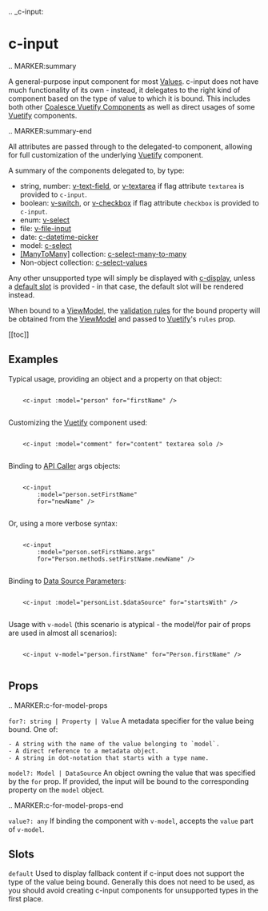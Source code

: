 .. _c-input:

c-input
=======

.. MARKER:summary
    
A general-purpose input component for most [Values](/stacks/vue/layers/metadata.md). c-input does not have much functionality of its own - instead, it delegates to the right kind of component based on the type of value to which it is bound. This includes both other [Coalesce Vuetify Components](VuetifyOverview) as well as direct usages of some [Vuetify](https://vuetifyjs.com/) components.

.. MARKER:summary-end

All attributes are passed through to the delegated-to component, allowing for full customization of the underlying [Vuetify](https://vuetifyjs.com/) component.

A summary of the components delegated to, by type: 

- string, number: [v-text-field](https://vuetifyjs.com/en/components/text-fields/), or [v-textarea](https://vuetifyjs.com/en/components/textarea/) if flag attribute ``textarea`` is provided to ``c-input``.
- boolean: [v-switch](https://vuetifyjs.com/en/components/selection-controls/), or [v-checkbox](https://vuetifyjs.com/en/components/selection-controls/) if flag attribute ``checkbox`` is provided to ``c-input``.
- enum: [v-select](https://vuetifyjs.com/en/components/selects/)
- file: [v-file-input](https://vuetifyjs.com/en/components/file-inputs/)
- date: [c-datetime-picker](/stacks/vue/coalesce-vue-vuetify/components/c-datetime-picker.md)
- model: [c-select](/stacks/vue/coalesce-vue-vuetify/components/c-select.md)
- [[ManyToMany]](/modeling/model-components/attributes/many-to-many.md) collection: [c-select-many-to-many](/stacks/vue/coalesce-vue-vuetify/components/c-select-many-to-many.md)
- Non-object collection: [c-select-values](/stacks/vue/coalesce-vue-vuetify/components/c-select-values.md)

Any other unsupported type will simply be displayed with [c-display](/stacks/vue/coalesce-vue-vuetify/components/c-display.md), unless a [default slot](https://vuejs.org/v2/guide/components-slots.html) is provided - in that case, the default slot will be rendered instead.

When bound to a [ViewModel](/stacks/vue/layers/viewmodels.md), the [validation rules](/stacks/vue/layers/viewmodels.md) for the bound property will be obtained from the [ViewModel](/stacks/vue/layers/viewmodels.md) and passed to [Vuetify](https://vuetifyjs.com/)'s ``rules`` prop.

[[toc]]

Examples
--------

Typical usage, providing an object and a property on that object:

``` vue-html

    <c-input :model="person" for="firstName" />


```

Customizing the [Vuetify](https://vuetifyjs.com/) component used:

``` vue-html

    <c-input :model="comment" for="content" textarea solo />


```

Binding to [API Caller](/stacks/vue/layers/api-clients.md) args objects:

``` vue-html

    <c-input 
        :model="person.setFirstName" 
        for="newName" />


```

Or, using a more verbose syntax:

``` vue-html

    <c-input 
        :model="person.setFirstName.args" 
        for="Person.methods.setFirstName.newName" />


```

Binding to [Data Source Parameters](/modeling/model-components/data-sources.md):

``` vue-html

    <c-input :model="personList.$dataSource" for="startsWith" />


```

Usage with ``v-model`` (this scenario is atypical - the model/for pair of props are used in almost all scenarios):

``` vue-html

    <c-input v-model="person.firstName" for="Person.firstName" />


```

Props
-----

.. MARKER:c-for-model-props

`for?: string | Property | Value`
    A metadata specifier for the value being bound. One of:
    
    - A string with the name of the value belonging to `model`.
    - A direct reference to a metadata object.
    - A string in dot-notation that starts with a type name.

`model?: Model | DataSource`
    An object owning the value that was specified by the `for` prop. If provided, the input will be bound to the corresponding property on the `model` object.

.. MARKER:c-for-model-props-end

`value?: any`
    If binding the component with ``v-model``, accepts the ``value`` part of ``v-model``.

Slots
-----

``default``
    Used to display fallback content if c-input does not support the type of the value being bound. Generally this does not need to be used, as you should avoid creating c-input components for unsupported types in the first place.



